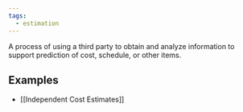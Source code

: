 ```yaml
---
tags:
  - estimation
---
```

A process of using a third party to obtain and analyze information to support prediction of cost, schedule, or other items.
## Examples
- [[Independent Cost Estimates]]